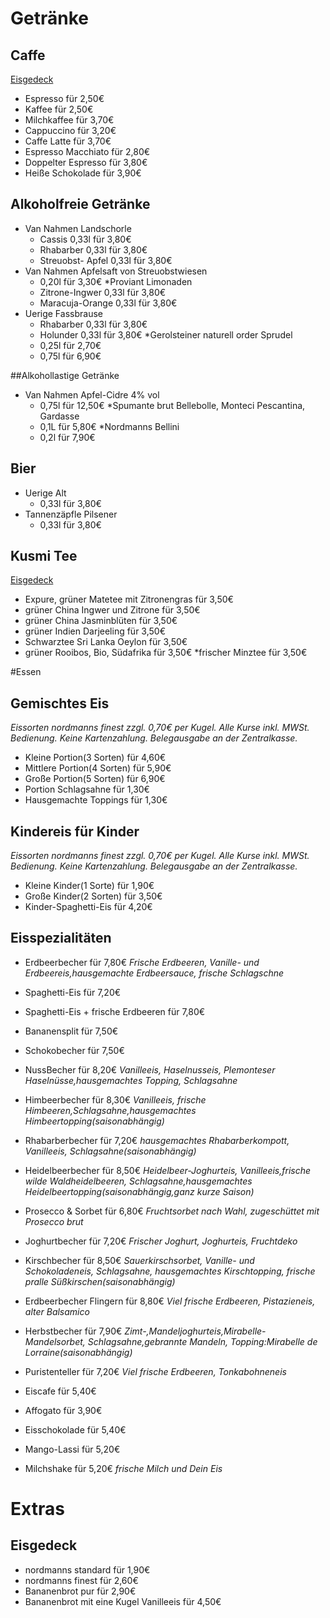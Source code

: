 # Getränke

## Caffe
[Eisgedeck](#Eisgedeck)
* Espresso für 2,50€
* Kaffee für 2,50€
* Milchkaffee für 3,70€
* Cappuccino für 3,20€
* Caffe Latte für 3,70€
* Espresso Macchiato für 2,80€
* Doppelter Espresso für 3,80€
* Heiße Schokolade für 3,90€

## Alkoholfreie Getränke
* Van Nahmen Landschorle
	* Cassis 0,33l für 3,80€
	* Rhabarber 0,33l für 3,80€
	* Streuobst- Apfel 0,33l für 3,80€
* Van Nahmen Apfelsaft von Streuobstwiesen
	* 0,20l für 3,30€
*Proviant Limonaden
	* Zitrone-Ingwer 0,33l für 3,80€
	* Maracuja-Orange 0,33l für 3,80€
* Uerige Fassbrause
	* Rhabarber 0,33l für 3,80€
	* Holunder 0,33l für 3,80€
*Gerolsteiner naturell order Sprudel
	* 0,25l für 2,70€
	* 0,75l für 6,90€

##Alkohollastige Getränke
* Van Nahmen Apfel-Cidre 4% vol
	* 0,75l für 12,50€
*Spumante brut Bellebolle, Monteci Pescantina, Gardasse
	* 0,1L für 5,80€
*Nordmanns Bellini
	* 0,2l für 7,90€

## Bier
* Uerige Alt
	* 0,33l für 3,80€
* Tannenzäpfle Pilsener
	* 0,33l für 3,80€

## Kusmi Tee
[Eisgedeck](#Eisgedeck)
* Expure, grüner Matetee mit Zitronengras für 3,50€
* grüner China Ingwer und Zitrone für 3,50€
* grüner China Jasminblüten für 3,50€
* grüner Indien Darjeeling für 3,50€
* Schwarztee Sri Lanka Oeylon für 3,50€
* grüner Rooibos, Bio, Südafrika für 3,50€
*frischer Minztee  für 3,50€

#Essen

## Gemischtes Eis
_Eissorten nordmanns finest zzgl. 0,70€ per Kugel. Alle Kurse inkl. MWSt. Bedienung. Keine Kartenzahlung. Belegausgabe an der Zentralkasse._
* Kleine Portion(3 Sorten) für 4,60€
* Mittlere Portion(4 Sorten) für 5,90€
* Große Portion(5 Sorten) für 6,90€
* Portion Schlagsahne für 1,30€
* Hausgemachte Toppings für 1,30€

## Kindereis für Kinder
_Eissorten nordmanns finest zzgl. 0,70€ per Kugel. Alle Kurse inkl. MWSt. Bedienung. Keine Kartenzahlung. Belegausgabe an der Zentralkasse._
* Kleine Kinder(1 Sorte) für 1,90€
* Große Kinder(2 Sorten) für 3,50€
* Kinder-Spaghetti-Eis für 4,20€

## Eisspezialitäten
* Erdbeerbecher für 7,80€
_Frische Erdbeeren, Vanille- und Erdbeereis,hausgemachte Erdbeersauce, frische Schlagschne_

* Spaghetti-Eis für 7,20€
* Spaghetti-Eis + frische Erdbeeren für 7,80€
* Bananensplit für 7,50€
* Schokobecher für 7,50€
* NussBecher für 8,20€
 _Vanilleeis, Haselnusseis, Plemonteser Haselnüsse,hausgemachtes Topping, Schlagsahne_
* Himbeerbecher für 8,30€
 _Vanilleeis, frische Himbeeren,Schlagsahne,hausgemachtes Himbeertopping(saisonabhängig)_
* Rhabarberbecher für 7,20€
_hausgemachtes Rhabarberkompott, Vanilleeis, Schlagsahne(saisonabhängig)_
* Heidelbeerbecher für 8,50€
 _Heidelbeer-Joghurteis, Vanilleeis,frische wilde Waldheidelbeeren, Schlagsahne,hausgemachtes Heidelbeertopping(saisonabhängig,ganz kurze Saison)_
* Prosecco & Sorbet für 6,80€
 _Fruchtsorbet nach Wahl, zugeschüttet mit Prosecco brut_
* Joghurtbecher für 7,20€
 _Frischer Joghurt, Joghurteis, Fruchtdeko_
* Kirschbecher für 8,50€
 _Sauerkirschsorbet, Vanille- und Schokoladeneis, Schlagsahne, hausgemachtes Kirschtopping, frische pralle Süßkirschen(saisonabhängig)_
* Erdbeerbecher Flingern für 8,80€
 _Viel frische Erdbeeren, Pistazieneis, alter Balsamico_
* Herbstbecher für 7,90€
 _Zimt-,Mandeljoghurteis,Mirabelle- Mandelsorbet, Schlagsahne,gebrannte Mandeln, Topping:Mirabelle de Lorraine(saisonabhängig)_
* Puristenteller  für 7,20€
 _Viel frische Erdbeeren, Tonkabohneneis_
* Eiscafe für 5,40€
* Affogato für 3,90€
* Eisschokolade für 5,40€
* Mango-Lassi für 5,20€
* Milchshake für 5,20€
 _frische Milch und Dein Eis_

# Extras
## Eisgedeck
* nordmanns standard für 1,90€
* nordmanns finest für 2,60€
* Bananenbrot pur für 2,90€
* Bananenbrot mit eine Kugel Vanilleeis für 4,50€

 